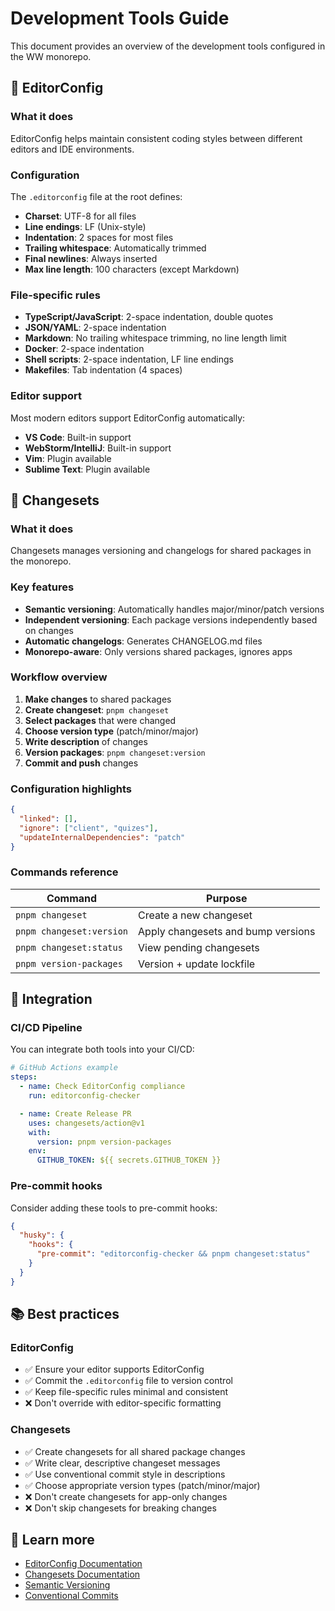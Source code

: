 # Development Tools Guide

This document provides an overview of the development tools configured in the WW monorepo.

## 📝 EditorConfig

### What it does

EditorConfig helps maintain consistent coding styles between different editors and IDE environments.

### Configuration

The `.editorconfig` file at the root defines:

- **Charset**: UTF-8 for all files
- **Line endings**: LF (Unix-style)
- **Indentation**: 2 spaces for most files
- **Trailing whitespace**: Automatically trimmed
- **Final newlines**: Always inserted
- **Max line length**: 100 characters (except Markdown)

### File-specific rules

- **TypeScript/JavaScript**: 2-space indentation, double quotes
- **JSON/YAML**: 2-space indentation
- **Markdown**: No trailing whitespace trimming, no line length limit
- **Docker**: 2-space indentation
- **Shell scripts**: 2-space indentation, LF line endings
- **Makefiles**: Tab indentation (4 spaces)

### Editor support

Most modern editors support EditorConfig automatically:

- **VS Code**: Built-in support
- **WebStorm/IntelliJ**: Built-in support
- **Vim**: Plugin available
- **Sublime Text**: Plugin available

## 🔄 Changesets

### What it does

Changesets manages versioning and changelogs for shared packages in the monorepo.

### Key features

- **Semantic versioning**: Automatically handles major/minor/patch versions
- **Independent versioning**: Each package versions independently based on changes
- **Automatic changelogs**: Generates CHANGELOG.md files
- **Monorepo-aware**: Only versions shared packages, ignores apps

### Workflow overview

1. **Make changes** to shared packages
2. **Create changeset**: `pnpm changeset`
3. **Select packages** that were changed
4. **Choose version type** (patch/minor/major)
5. **Write description** of changes
6. **Version packages**: `pnpm changeset:version`
7. **Commit and push** changes

### Configuration highlights

```json
{
  "linked": [],
  "ignore": ["client", "quizes"],
  "updateInternalDependencies": "patch"
}
```

### Commands reference

| Command                  | Purpose                            |
| ------------------------ | ---------------------------------- |
| `pnpm changeset`         | Create a new changeset             |
| `pnpm changeset:version` | Apply changesets and bump versions |
| `pnpm changeset:status`  | View pending changesets            |
| `pnpm version-packages`  | Version + update lockfile          |

## 🔗 Integration

### CI/CD Pipeline

You can integrate both tools into your CI/CD:

```yaml
# GitHub Actions example
steps:
  - name: Check EditorConfig compliance
    run: editorconfig-checker

  - name: Create Release PR
    uses: changesets/action@v1
    with:
      version: pnpm version-packages
    env:
      GITHUB_TOKEN: ${{ secrets.GITHUB_TOKEN }}
```

### Pre-commit hooks

Consider adding these tools to pre-commit hooks:

```json
{
  "husky": {
    "hooks": {
      "pre-commit": "editorconfig-checker && pnpm changeset:status"
    }
  }
}
```

## 📚 Best practices

### EditorConfig

- ✅ Ensure your editor supports EditorConfig
- ✅ Commit the `.editorconfig` file to version control
- ✅ Keep file-specific rules minimal and consistent
- ❌ Don't override with editor-specific formatting

### Changesets

- ✅ Create changesets for all shared package changes
- ✅ Write clear, descriptive changeset messages
- ✅ Use conventional commit style in descriptions
- ✅ Choose appropriate version types (patch/minor/major)
- ❌ Don't create changesets for app-only changes
- ❌ Don't skip changesets for breaking changes

## 📖 Learn more

- [EditorConfig Documentation](https://editorconfig.org/)
- [Changesets Documentation](https://github.com/changesets/changesets)
- [Semantic Versioning](https://semver.org/)
- [Conventional Commits](https://conventionalcommits.org/)
